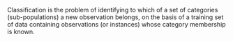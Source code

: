 Classification is the problem of identifying to which of a set of categories (sub-populations) a new observation belongs, on the basis of a training set of data containing observations (or instances) whose category membership is known. 
